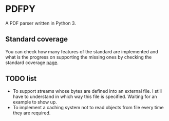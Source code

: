 # PDFPY

A PDF parser written in Python 3.

## Standard coverage

You can check how many features of the standard are implemented and what is the progress on supporting the missing ones by checking the standard coverage [page](StandardCoverage.md).


## TODO list

- To support streams whose bytes are defined into an external file. I still have to understand in which way this file is specified. Waiting for an example to show up.
- To implement a caching system not to read objects from file every time they are required.